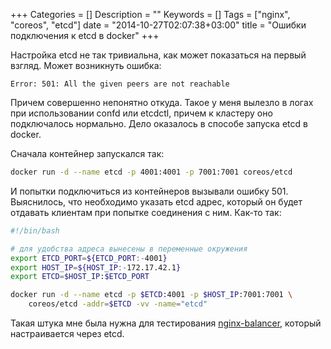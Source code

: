 +++
Categories = []
Description = ""
Keywords = []
Tags = ["nginx", "coreos", "etcd"]
date = "2014-10-27T02:07:38+03:00"
title = "Ошибки подключения к etcd в docker"
+++

Настройка etcd не так тривиальна, как может показаться на первый взгляд. Может возникнуть ошибка:

```
Error: 501: All the given peers are not reachable
```
Причем совершенно непонятно откуда. Такое у меня вылезло в логах при использовании confd или etcdctl, 
причем к кластеру оно подключалось нормально. Дело оказалось в способе запуска etcd в docker.


Сначала контейнер запускался так:
```bash
docker run -d --name etcd -p 4001:4001 -p 7001:7001 coreos/etcd
```

И попытки подключиться из контейнеров вызывали ошибку 501. Выяснилось, что необходимо указать etcd адрес, который он будет отдавать клиентам
при попытке соединения с ним. Как-то так:


```bash
#!/bin/bash

# для удобства адреса вынесены в переменные окружения
export ETCD_PORT=${ETCD_PORT:-4001}
export HOST_IP=${HOST_IP:-172.17.42.1}
export ETCD=$HOST_IP:$ETCD_PORT

docker run -d --name etcd -p $ETCD:4001 -p $HOST_IP:7001:7001 \ 
	coreos/etcd -addr=$ETCD -vv -name="etcd"
```

Такая штука мне была нужна для тестирования [nginx-balancer](https://github.com/cydev/nginx-balancer), который настраивается через etcd.
